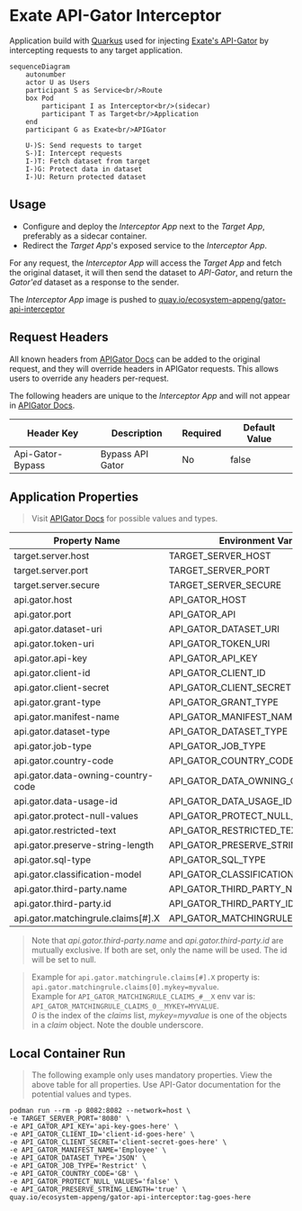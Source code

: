 # Exate API-Gator Interceptor

Application build with [Quarkus][0] used for injecting [Exate's API-Gator][1] by intercepting requests to any
target application.

```mermaid
sequenceDiagram
    autonumber
    actor U as Users
    participant S as Service<br/>Route
    box Pod
        participant I as Interceptor<br/>(sidecar)
        participant T as Target<br/>Application
    end
    participant G as Exate<br/>APIGator

    U-)S: Send requests to target
    S-)I: Intercept requests
    I-)T: Fetch dataset from target
    I-)G: Protect data in dataset
    I-)U: Return protected dataset
```

## Usage

- Configure and deploy the *Interceptor App* next to the *Target App*, preferably as a sidecar container.
- Redirect the *Target App*'s exposed service to the *Interceptor App*.

For any request, the *Interceptor App* will access the *Target App* and fetch the original dataset, it will then
send the dataset to *API-Gator*, and return the *Gator'ed* dataset as a response to the sender.

The *Interceptor App* image is pushed to [quay.io/ecosystem-appeng/gator-api-interceptor][3]

## Request Headers

All known headers from [APIGator Docs][2] can be added to the original request, and they will override headers in
APIGator requests. This allows users to override any headers per-request.

The following headers are unique to the *Interceptor App* and will not appear in [APIGator Docs][2].

| Header Key         | Description        | Required | Default Value |
|--------------------|--------------------|----------|---------------|
| Api-Gator-Bypass   | Bypass API Gator   | No       | false         | 

## Application Properties

> Visit [APIGator Docs][2] for possible values and types.

| Property Name                      | Environment Variable               | Required | Default Value                |
|------------------------------------|------------------------------------|:--------:|------------------------------|
| target.server.host                 | TARGET_SERVER_HOST                 |    No    | localhost                    |
| target.server.port                 | TARGET_SERVER_PORT                 |   Yes    |                              |
| target.server.secure               | TARGET_SERVER_SECURE               |    No    | false                        |
| api.gator.host                     | API_GATOR_HOST                     |    No    | api.exate.co                 |
| api.gator.port                     | API_GATOR_API                      |    No    | 443                          |
| api.gator.dataset-uri              | API_GATOR_DATASET_URI              |    No    | /apigator/protect/v1/dataset |
| api.gator.token-uri                | API_GATOR_TOKEN_URI                |    No    | /apigator/identity/v1/token  |
| api.gator.api-key                  | API_GATOR_API_KEY                  |   Yes    |                              |
| api.gator.client-id                | API_GATOR_CLIENT_ID                |   Yes    |                              |
| api.gator.client-secret            | API_GATOR_CLIENT_SECRET            |   Yes    |                              |
| api.gator.grant-type               | API_GATOR_GRANT_TYPE               |    No    | client_credentials           |
| api.gator.manifest-name            | API_GATOR_MANIFEST_NAME            |   Yes    |                              |
| api.gator.dataset-type             | API_GATOR_DATASET_TYPE             |   Yes    |                              |
| api.gator.job-type                 | API_GATOR_JOB_TYPE                 |   Yes    |                              |
| api.gator.country-code             | API_GATOR_COUNTRY_CODE             |   Yes    |                              |
| api.gator.data-owning-country-code | API_GATOR_DATA_OWNING_COUNTRY_CODE |    No    |                              |
| api.gator.data-usage-id            | API_GATOR_DATA_USAGE_ID            |    No    |                              |
| api.gator.protect-null-values      | API_GATOR_PROTECT_NULL_VALUES      |   Yes    |                              |
| api.gator.restricted-text          | API_GATOR_RESTRICTED_TEXT          |    No    |                              |
| api.gator.preserve-string-length   | API_GATOR_PRESERVE_STRING_LENGTH   |   Yes    |                              |
| api.gator.sql-type                 | API_GATOR_SQL_TYPE                 |    No    |                              |
| api.gator.classification-model     | API_GATOR_CLASSIFICATION_MODEL     |    No    |                              |
| api.gator.third-party.name         | API_GATOR_THIRD_PARTY_NAME         |    No    |                              |
| api.gator.third-party.id           | API_GATOR_THIRD_PARTY_ID           |    No    |                              |
| api.gator.matchingrule.claims[#].X | API_GATOR_MATCHINGRULE_CLAIMS_#__X |    No    |                              |

> Note that *api.gator.third-party.name* and *api.gator.third-party.id* are mutually exclusive. If both are set, only
> the name will be used. The id will be set to null.

> Example for `api.gator.matchingrule.claims[#].X` property is: `api.gator.matchingrule.claims[0].mykey=myvalue`.<br/>
> Example for `API_GATOR_MATCHINGRULE_CLAIMS_#__X` env var is: `API_GATOR_MATCHINGRULE_CLAIMS_0__MYKEY=MYVALUE`.<br/>
> *0* is the index of the *claims* list, *mykey=myvalue* is one of the objects in a *claim* object. Note the double underscore.

## Local Container Run

> The following example only uses mandatory properties. View the above table for all properties.
> Use API-Gator documentation for the potential values and types.

```shell
podman run --rm -p 8082:8082 --network=host \
-e TARGET_SERVER_PORT='8080' \
-e API_GATOR_API_KEY='api-key-goes-here' \
-e API_GATOR_CLIENT_ID='client-id-goes-here' \
-e API_GATOR_CLIENT_SECRET='client-secret-goes-here' \
-e API_GATOR_MANIFEST_NAME='Employee' \
-e API_GATOR_DATASET_TYPE='JSON' \
-e API_GATOR_JOB_TYPE='Restrict' \
-e API_GATOR_COUNTRY_CODE='GB' \
-e API_GATOR_PROTECT_NULL_VALUES='false' \
-e API_GATOR_PRESERVE_STRING_LENGTH='true' \
quay.io/ecosystem-appeng/gator-api-interceptor:tag-goes-here
```

<!-- Links -->
[0]: https://quarkus.io/
[1]: https://developer.exate.co/catalog/api/b49306b2-4040-429e-9306-b24040129ea1?aq=ALL
[2]: https://developer.exate.co/catalog/api/b49306b2-4040-429e-9306-b24040129ea1/doc
[3]: https://quay.io/repository/ecosystem-appeng/gator-api-interceptor
